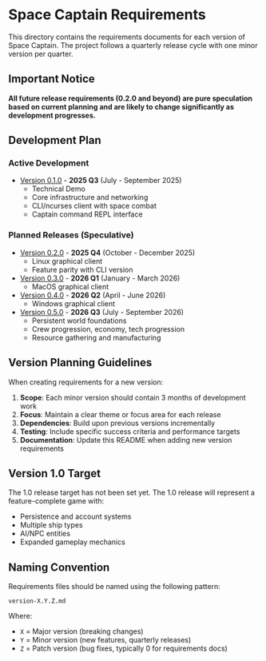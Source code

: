 # Space Captain Requirements

This directory contains the requirements documents for each version of Space Captain. The project follows a quarterly release cycle with one minor version per quarter.

## Important Notice

**All future release requirements (0.2.0 and beyond) are pure speculation based on current planning and are likely to change significantly as development progresses.**

## Development Plan

### Active Development
- [Version 0.1.0](version-0.1.0.md) - **2025 Q3** (July - September 2025)
  - Technical Demo
  - Core infrastructure and networking
  - CLI/ncurses client with space combat
  - Captain command REPL interface

### Planned Releases (Speculative)
- [Version 0.2.0](version-0.2.0.md) - **2025 Q4** (October - December 2025)
  - Linux graphical client
  - Feature parity with CLI version
- [Version 0.3.0](version-0.3.0.md) - **2026 Q1** (January - March 2026)
  - MacOS graphical client
- [Version 0.4.0](version-0.4.0.md) - **2026 Q2** (April - June 2026)
  - Windows graphical client
- [Version 0.5.0](version-0.5.0.md) - **2026 Q3** (July - September 2026)
  - Persistent world foundations
  - Crew progression, economy, tech progression
  - Resource gathering and manufacturing

## Version Planning Guidelines

When creating requirements for a new version:

1. **Scope**: Each minor version should contain 3 months of development work
2. **Focus**: Maintain a clear theme or focus area for each release
3. **Dependencies**: Build upon previous versions incrementally
4. **Testing**: Include specific success criteria and performance targets
5. **Documentation**: Update this README when adding new version requirements

## Version 1.0 Target

The 1.0 release target has not been set yet. The 1.0 release will represent a feature-complete game with:
- Persistence and account systems
- Multiple ship types
- AI/NPC entities
- Expanded gameplay mechanics

## Naming Convention

Requirements files should be named using the following pattern:
```
version-X.Y.Z.md
```

Where:
- `X` = Major version (breaking changes)
- `Y` = Minor version (new features, quarterly releases)
- `Z` = Patch version (bug fixes, typically 0 for requirements docs)